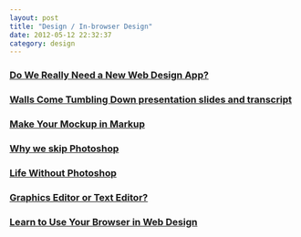 ```yaml
---
layout: post
title: "Design / In-browser Design"
date: 2012-05-12 22:32:37
category: design
---
```


### [Do We Really Need a New Web Design App?](http://shapingthepage.com/journal/do-we-really-need-a-new-web-design-app)

### [Walls Come Tumbling Down presentation slides and transcript](http://www.stuffandnonsense.co.uk/blog/about/walls_come_tumbling_down_presentation_slides_and_transcript/)

### [Make Your Mockup in Markup](http://24ways.org/2009/make-your-mockup-in-markup)

### [Why we skip Photoshop](http://37signals.com/svn/posts/1061-why-we-skip-photoshop)

### [Life Without Photoshop](http://www.quora.com/Joel-Lewenstein/Joels-Posts/Life-Without-Photoshop)

### [Graphics Editor or Text Editor?](http://www.hicksdesign.co.uk/journal/graphics-editor-or-text-editor)

### [Learn to Use Your Browser in Web Design](http://inspiredm.com/learn-to-use-your-browser-in-web-design/)

